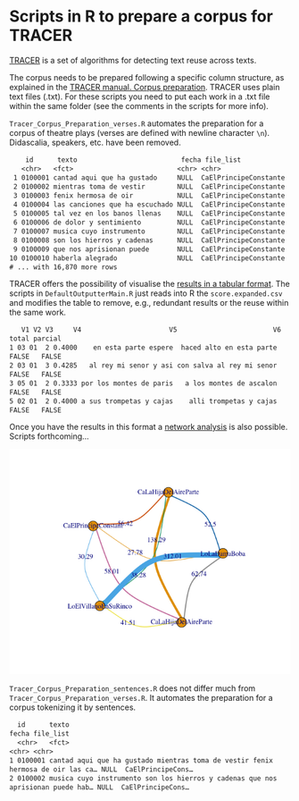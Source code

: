 # Scripts in R to prepare a corpus for TRACER

[TRACER](https://www.etrap.eu/research/tracer) is a set of algorithms for detecting text reuse across texts.  

The corpus needs to be prepared following a specific column structure, as explained in the [TRACER manual. Corpus preparation](https://tracer.gitbook.io/-manual/manual/corpus-preparation). TRACER uses plain text files (.txt). For these scripts you need to put each work in a .txt file within the same folder (see the comments in the scripts for more info).

`Tracer_Corpus_Preparation_verses.R` automates the preparation for a corpus of theatre plays (verses are defined with newline character `\n`). Didascalia, speakers, etc. have been removed.

```
	id      texto                          fecha file_list            
   <chr>   <fct>                          <chr> <chr>                
 1 0100001 cantad aqui que ha gustado     NULL  CaElPrincipeConstante
 2 0100002 mientras toma de vestir        NULL  CaElPrincipeConstante
 3 0100003 fenix hermosa de oir           NULL  CaElPrincipeConstante
 4 0100004 las canciones que ha escuchado NULL  CaElPrincipeConstante
 5 0100005 tal vez en los banos llenas    NULL  CaElPrincipeConstante
 6 0100006 de dolor y sentimiento         NULL  CaElPrincipeConstante
 7 0100007 musica cuyo instrumento        NULL  CaElPrincipeConstante
 8 0100008 son los hierros y cadenas      NULL  CaElPrincipeConstante
 9 0100009 que nos aprisionan puede       NULL  CaElPrincipeConstante
10 0100010 haberla alegrado               NULL  CaElPrincipeConstante
# ... with 16,870 more rows
```

TRACER offers the possibility of visualise the [results in a tabular format](https://tracer.gitbook.io/-manual/beta/results-as-csv). The scripts in `DefaultOutputterMain.R` just reads into R the `score.expanded.csv` and modifies the table to remove, e.g., redundant results or the reuse within the same work.

```
   V1 V2 V3     V4                      V5                        V6 total parcial
1 03 01  2 0.4000    en esta parte espere  haced alto en esta parte FALSE   FALSE
2 03 01  3 0.4285   al rey mi senor y asi con salva al rey mi senor FALSE   FALSE
3 05 01  2 0.3333 por los montes de paris   a los montes de ascalon FALSE   FALSE
5 02 01  2 0.4000 a sus trompetas y cajas    alli trompetas y cajas FALSE   FALSE
```

Once you have the results in this format a [network analysis](https://www.etrap.eu/english-translations-of-pan-tadeusz-a-comparison-with-tracer/) is also possible. Scripts forthcoming... 

![](teatro_tracer_network.png)


`Tracer_Corpus_Preparation_sentences.R` does not differ much from `Tracer_Corpus_Preparation_verses.R`. It automates the preparation for a corpus tokenizing it by sentences. 

```
  id      texto                                                                           fecha file_list        
  <chr>   <fct>                                                                           <chr> <chr>            
1 0100001 cantad aqui que ha gustado mientras toma de vestir fenix hermosa de oir las ca… NULL  CaElPrincipeCons…
2 0100002 musica cuyo instrumento son los hierros y cadenas que nos aprisionan puede hab… NULL  CaElPrincipeCons…
```
